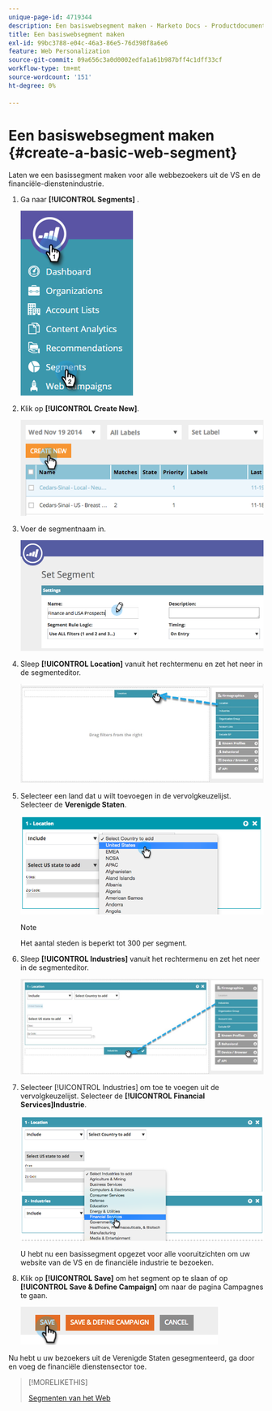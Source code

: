 ```yaml
---
unique-page-id: 4719344
description: Een basiswebsegment maken - Marketo Docs - Productdocumentatie
title: Een basiswebsegment maken
exl-id: 99bc3788-e04c-46a3-86e5-76d398f8a6e6
feature: Web Personalization
source-git-commit: 09a656c3a0d0002edfa1a61b987bff4c1dff33cf
workflow-type: tm+mt
source-wordcount: '151'
ht-degree: 0%

---
```


# Een basiswebsegment maken {#create-a-basic-web-segment}

Laten we een basissegment maken voor alle webbezoekers uit de VS en de financiële-dienstenindustrie.

1. Ga naar **[!UICONTROL Segments]** .

   ![](assets/image2016-8-18-15-3a37-3a32.png)

1. Klik op **[!UICONTROL Create New]**.

   ![](assets/image2014-11-19-19-3a33-3a47.png)

1. Voer de segmentnaam in.

   ![](assets/segment-name.png)

1. Sleep **[!UICONTROL Location]** vanuit het rechtermenu en zet het neer in de segmenteditor.

   ![](assets/location-drag-hand.jpg)

1. Selecteer een land dat u wilt toevoegen in de vervolgkeuzelijst. Selecteer de **Verenigde Staten**.

   ![](assets/image2015-5-28-15-3a29-3a15.png)

   >[!NOTE]
   >
   >Het aantal steden is beperkt tot 300 per segment.

1. Sleep **[!UICONTROL Industries]** vanuit het rechtermenu en zet het neer in de segmenteditor.

   ![](assets/industries-hand.jpg)

1. Selecteer [!UICONTROL Industries] om toe te voegen uit de vervolgkeuzelijst. Selecteer de **[!UICONTROL Financial Services]Industrie**.

   ![](assets/segment-industries.png)

   U hebt nu een basissegment opgezet voor alle vooruitzichten om uw website van de VS en de financiële industrie te bezoeken.

1. Klik op **[!UICONTROL Save]** om het segment op te slaan of op **[!UICONTROL Save & Define Campaign]** om naar de pagina Campagnes te gaan.

   ![](assets/image2014-11-19-19-3a48-3a20.png)

Nu hebt u uw bezoekers uit de Verenigde Staten gesegmenteerd, ga door en voeg de financiële dienstensector toe.

>[!MORELIKETHIS]
>
>[ Segmenten van het Web ](/help/marketo/product-docs/web-personalization/using-web-segments/web-segments.md)
